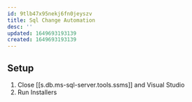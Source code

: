 ```yaml
---
id: 9tlb47x95nekj6fn0jeyszv
title: Sql Change Automation
desc: ''
updated: 1649693193139
created: 1649693193139
---
```


## Setup

1. Close [[s.db.ms-sql-server.tools.ssms]] and Visual Studio
2. Run Installers
